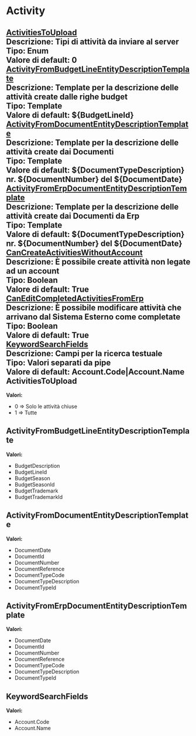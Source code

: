 # Activity
[ActivitiesToUpload](#activitiestoupload)	 
**Descrizione:** Tipi di attività da inviare al server	 
**Tipo:** Enum	 
**Valore di default:** 0	 
[ActivityFromBudgetLineEntityDescriptionTemplate](#activityfrombudgetlineentitydescriptiontemplate)	 
**Descrizione:** Template per la descrizione delle attività create dalle righe budget	 
**Tipo:** Template	 
**Valore di default:** ${BudgetLineId}	 
[ActivityFromDocumentEntityDescriptionTemplate](#activityfromdocumententitydescriptiontemplate)	 
**Descrizione:** Template per la descrizione delle attività create dai Documenti	 
**Tipo:** Template	 
**Valore di default:** ${DocumentTypeDescription} nr. ${DocumentNumber} del ${DocumentDate}	 
[ActivityFromErpDocumentEntityDescriptionTemplate](#activityfromerpdocumententitydescriptiontemplate)	 
**Descrizione:** Template per la descrizione delle attività create dai Documenti da Erp	 
**Tipo:** Template	 
**Valore di default:** ${DocumentTypeDescription} nr. ${DocumentNumber} del ${DocumentDate}	 
[CanCreateActivitiesWithoutAccount](#cancreateactivitieswithoutaccount)	 
**Descrizione:** È possibile create attività non legate ad un account	 
**Tipo:** Boolean	 
**Valore di default:** True	 
[CanEditCompletedActivitiesFromErp](#caneditcompletedactivitiesfromerp)	 
**Descrizione:** È possibile modificare attività che arrivano dal Sistema Esterno come completate	 
**Tipo:** Boolean	 
**Valore di default:** True	 
[KeywordSearchFields](#keywordsearchfields)	 
**Descrizione:** Campi per la ricerca testuale	 
**Tipo:** Valori separati da pipe	 
**Valore di default:** Account.Code&#124;Account.Name	 
ActivitiesToUpload 
-----

**Valori:**
* 0 => Solo le attività chiuse
* 1 => Tutte

ActivityFromBudgetLineEntityDescriptionTemplate 
-----

**Valori:**
* BudgetDescription
* BudgetLineId
* BudgetSeason
* BudgetSeasonId
* BudgetTrademark
* BudgetTrademarkId

ActivityFromDocumentEntityDescriptionTemplate 
-----

**Valori:**
* DocumentDate
* DocumentId
* DocumentNumber
* DocumentReference
* DocumentTypeCode
* DocumentTypeDescription
* DocumentTypeId

ActivityFromErpDocumentEntityDescriptionTemplate 
-----

**Valori:**
* DocumentDate
* DocumentId
* DocumentNumber
* DocumentReference
* DocumentTypeCode
* DocumentTypeDescription
* DocumentTypeId





KeywordSearchFields 
-----

**Valori:**
* Account.Code
* Account.Name

